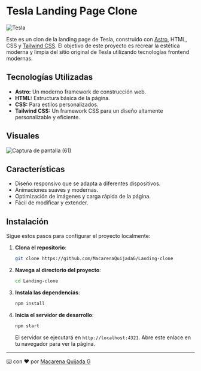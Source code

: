 # Tesla Landing Page Clone

![Tesla](https://upload.wikimedia.org/wikipedia/commons/thumb/b/bd/Tesla_Motors.svg/150px-Tesla_Motors.svg.png)

Este es un clon de la landing page de Tesla, construido con [Astro](https://astro.build/), HTML, CSS y [Tailwind CSS](https://tailwindcss.com/). El objetivo de este proyecto es recrear la estética moderna y limpia del sitio original de Tesla utilizando tecnologías frontend modernas.

## Tecnologías Utilizadas

- **Astro:** Un moderno framework de construcción web.
- **HTML:** Estructura básica de la página.
- **CSS:** Para estilos personalizados.
- **Tailwind CSS:** Un framework CSS para un diseño altamente personalizable y eficiente.

## Visuales 
![Captura de pantalla (61)](https://github.com/user-attachments/assets/587b8143-2783-4fee-bbc9-15afc92b3987)

## Características

- Diseño responsivo que se adapta a diferentes dispositivos.
- Animaciones suaves y modernas.
- Optimización de imágenes y carga rápida de la página.
- Fácil de modificar y extender.

## Instalación

Sigue estos pasos para configurar el proyecto localmente:

1. **Clona el repositorio**:

    ```bash
    git clone https://github.com/MacarenaQuijadaG/Landing-clone
    ```

2. **Navega al directorio del proyecto**:

    ```bash
    cd Landing-clone
    ```

3. **Instala las dependencias**:

    ```bash
    npm install
    ```

4. **Inicia el servidor de desarrollo**:

    ```bash
    npm start
    ```

    El servidor se ejecutará en `http://localhost:4321`. Abre este enlace en tu navegador para ver la página.

---
⌨️ con ❤️ por [Macarena Quijada G](https://github.com/MacarenaQuijadaG)
